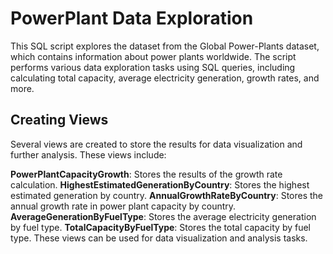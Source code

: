 # PowerPlant Data Exploration
This SQL script explores the dataset from the Global Power-Plants dataset, which contains information about power plants worldwide. 
The script performs various data exploration tasks using SQL queries, including calculating total capacity, average electricity generation, growth rates, and more.

## Creating Views
Several views are created to store the results for data visualization and further analysis. These views include:

**PowerPlantCapacityGrowth**: Stores the results of the growth rate calculation.
**HighestEstimatedGenerationByCountry**: Stores the highest estimated generation by country.
**AnnualGrowthRateByCountry**: Stores the annual growth rate in power plant capacity by country.
**AverageGenerationByFuelType**: Stores the average electricity generation by fuel type.
**TotalCapacityByFuelType**: Stores the total capacity by fuel type.
These views can be used for data visualization and analysis tasks.
